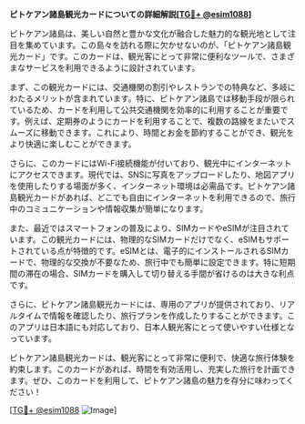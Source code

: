 **ピトケアン諸島観光カードについての詳細解説[[TG💪+ @esim1088](https://t.me/s/esim1088)]**

ピトケアン諸島は、美しい自然と豊かな文化が融合した魅力的な観光地として注目を集めています。この島々を訪れる際に欠かせないのが、「ピトケアン諸島観光カード」です。このカードは、観光客にとって非常に便利なツールで、さまざまなサービスを利用できるように設計されています。

まず、この観光カードには、交通機関の割引やレストランでの特典など、多岐にわたるメリットが含まれています。特に、ピトケアン諸島では移動手段が限られているため、カードを利用して公共交通機関を効率的に利用することが重要です。例えば、定期券のようにカードを利用することで、複数の路線をまたいでスムーズに移動できます。これにより、時間とお金を節約することができ、観光をより快適に楽しむことができます。

さらに、このカードにはWi-Fi接続機能が付いており、観光中にインターネットにアクセスできます。現代では、SNSに写真をアップロードしたり、地図アプリを使用したりする場面が多く、インターネット環境は必需品です。ピトケアン諸島観光カードがあれば、どこでも自由にインターネットを利用できるので、旅行中のコミュニケーションや情報収集が簡単になります。

また、最近ではスマートフォンの普及により、SIMカードやeSIMが注目されています。この観光カードには、物理的なSIMカードだけでなく、eSIMもサポートされている点が特徴的です。eSIMとは、電子的にインストールされるSIMカードで、物理的な交換が不要なため、旅行中でも簡単に設定できます。特に短期間の滞在の場合、SIMカードを購入して切り替える手間が省けるのは大きな利点です。

さらに、ピトケアン諸島観光カードには、専用のアプリが提供されており、リアルタイムで情報を確認したり、旅行プランを作成したりすることができます。このアプリは日本語にも対応しており、日本人観光客にとって使いやすい仕様となっています。

ピトケアン諸島観光カードは、観光客にとって非常に便利で、快適な旅行体験を約束します。このカードがあれば、時間を有効活用し、充実した旅行を計画できます。ぜひ、このカードを利用して、ピトケアン諸島の魅力を存分に味わってください！

[[TG💪+ @esim1088](https://t.me/s/esim1088) ![Image](https://i.postimg.cc/Y0z9fWf4/image.png)]